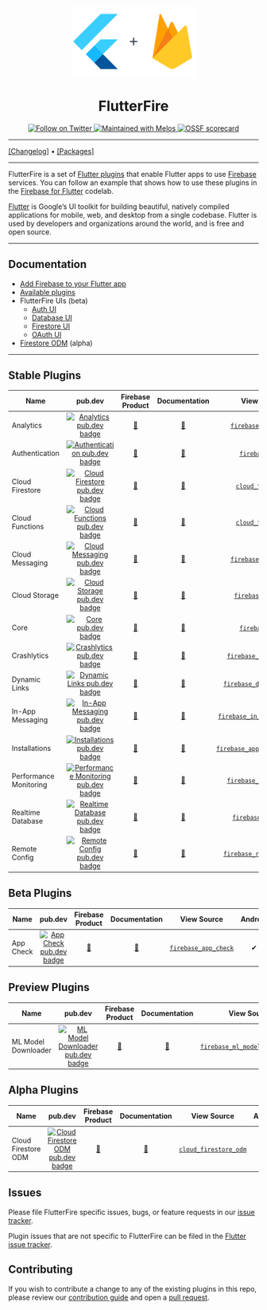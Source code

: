 <p align="center">
  <a href="https://firebase.google.com/docs/flutter">
    <img width="250px" src=".github/images/flutterfire_300x.png" alt="Flutter + Firebase logo"><br/>
  </a>
  <h1 align="center">FlutterFire</h1>
</p>

<p align="center">
  <a href="https://twitter.com/flutterfiredev">
    <img src="https://img.shields.io/twitter/follow/flutterfiredev.svg?colorA=1da1f2&colorB=&label=Follow%20on%20Twitter&style=flat-square" alt="Follow on Twitter" />
  </a>
  <a href="https://github.com/invertase/melos">
    <img src="https://img.shields.io/badge/maintained%20with-melos-f700ff.svg?style=flat-square" alt="Maintained with Melos" />
  </a>
  <a href="https://api.securityscorecards.dev/projects/github.com/firebase/flutterfire">
    <img src="https://api.securityscorecards.dev/projects/github.com/firebase/flutterfire/badge" alt="OSSF scorecard" />
  </a>
</p>

---

[[Changelog]](./CHANGELOG.md) • [[Packages]](https://pub.dev/publishers/firebase.google.com/packages)

---

FlutterFire is a set of [Flutter plugins](https://flutter.io/platform-plugins/)
that enable Flutter apps to use [Firebase](https://firebase.google.com/) services. You can follow an example that shows
how to use these plugins in
the [Firebase for Flutter](https://firebase.google.com/codelabs/firebase-get-to-know-flutter) codelab.

[Flutter](https://flutter.dev) is Google’s UI toolkit for building beautiful, natively compiled applications for mobile,
web, and desktop from a single codebase. Flutter is used by developers and organizations around the world, and is free
and open source.

---

## Documentation

- [Add Firebase to your Flutter app](https://firebase.google.com/docs/flutter/setup)
- [Available plugins](https://firebase.google.com/docs/flutter/setup#available-plugins)
- FlutterFire UIs (beta)
  - [Auth UI](./packages/firebase_ui_auth/README.md)
  - [Database UI](./packages/firebase_ui_database/README.md)
  - [Firestore UI](./packages/firebase_ui_firestore/README.md)
  - [OAuth UI](./packages/firebase_ui_oauth/README.md)
- [Firestore ODM](./packages/cloud_firestore_odm/README.md) (alpha)

---

## Stable Plugins

| Name                   |                                                                       pub.dev                                                                       |                           Firebase Product                           |                           Documentation                           |                                                           View Source                                                           | Android | iOS | Web | MacOS |
| ---------------------- | :-------------------------------------------------------------------------------------------------------------------------------------------------: | :------------------------------------------------------------------: | :---------------------------------------------------------------: | :-----------------------------------------------------------------------------------------------------------------------------: | :-----: | :-: | :-: | :---: |
| Analytics              |           [![Analytics pub.dev badge](https://img.shields.io/pub/v/firebase_analytics.svg)](https://pub.dev/packages/firebase_analytics)            |         [🔗](https://firebase.google.com/products/analytics)         |    [📖](https://firebase.flutter.dev/docs/analytics/overview)     |         [`firebase_analytics`](https://github.com/FirebaseExtended/flutterfire/tree/master/packages/firebase_analytics)         |    ✔    |  ✔  |  ✔  |   β   |
| Authentication         |              [![Authentication pub.dev badge](https://img.shields.io/pub/v/firebase_auth.svg)](https://pub.dev/packages/firebase_auth)              |           [🔗](https://firebase.google.com/products/auth)            |       [📖](https://firebase.flutter.dev/docs/auth/overview)       |              [`firebase_auth`](https://github.com/FirebaseExtended/flutterfire/tree/master/packages/firebase_auth)              |    ✔    |  ✔  |  ✔  |   β   |
| Cloud Firestore        |           [![Cloud Firestore pub.dev badge](https://img.shields.io/pub/v/cloud_firestore.svg)](https://pub.dev/packages/cloud_firestore)            |         [🔗](https://firebase.google.com/products/firestore)         |    [📖](https://firebase.flutter.dev/docs/firestore/overview)     |            [`cloud_firestore`](https://github.com/FirebaseExtended/flutterfire/tree/master/packages/cloud_firestore)            |    ✔    |  ✔  |  ✔  |   β   |
| Cloud Functions        |           [![Cloud Functions pub.dev badge](https://img.shields.io/pub/v/cloud_functions.svg)](https://pub.dev/packages/cloud_functions)            |         [🔗](https://firebase.google.com/products/functions)         |    [📖](https://firebase.flutter.dev/docs/functions/overview)     |            [`cloud_functions`](https://github.com/FirebaseExtended/flutterfire/tree/master/packages/cloud_functions)            |    ✔    |  ✔  |  ✔  |   β   |
| Cloud Messaging        |        [![Cloud Messaging pub.dev badge](https://img.shields.io/pub/v/firebase_messaging.svg)](https://pub.dev/packages/firebase_messaging)         |      [🔗](https://firebase.google.com/products/cloud-messaging)      |    [📖](https://firebase.flutter.dev/docs/messaging/overview)     |         [`firebase_messaging`](https://github.com/FirebaseExtended/flutterfire/tree/master/packages/firebase_messaging)         |    ✔    |  ✔  |  ✔  |   β   |
| Cloud Storage          |           [![Cloud Storage pub.dev badge](https://img.shields.io/pub/v/firebase_storage.svg)](https://pub.dev/packages/firebase_storage)            |          [🔗](https://firebase.google.com/products/storage)          |     [📖](https://firebase.flutter.dev/docs/storage/overview)      |           [`firebase_storage`](https://github.com/FirebaseExtended/flutterfire/tree/master/packages/firebase_storage)           |    ✔    |  ✔  |  ✔  |   β   |
| Core                   |                   [![Core pub.dev badge](https://img.shields.io/pub/v/firebase_core.svg)](https://pub.dev/packages/firebase_core)                   |                  [🔗](https://firebase.google.com)                   |        [📖](https://firebase.flutter.dev/docs/core/usage)         |              [`firebase_core`](https://github.com/FirebaseExtended/flutterfire/tree/master/packages/firebase_core)              |    ✔    |  ✔  |  ✔  |   β   |
| Crashlytics            |        [![Crashlytics pub.dev badge](https://img.shields.io/pub/v/firebase_crashlytics.svg)](https://pub.dev/packages/firebase_crashlytics)         |        [🔗](https://firebase.google.com/products/crashlytics)        |   [📖](https://firebase.flutter.dev/docs/crashlytics/overview)    |       [`firebase_crashlytics`](https://github.com/FirebaseExtended/flutterfire/tree/master/packages/firebase_crashlytics)       |    ✔    |  ✔  | N/A |   β   |
| Dynamic Links          |     [![Dynamic Links pub.dev badge](https://img.shields.io/pub/v/firebase_dynamic_links.svg)](https://pub.dev/packages/firebase_dynamic_links)      |       [🔗](https://firebase.google.com/products/dynamic-links)       |  [📖](https://firebase.flutter.dev/docs/dynamic-links/overview)   |     [`firebase_dynamic_links`](https://github.com/FirebaseExtended/flutterfire/tree/master/packages/firebase_dynamic_links)     |    ✔    |  ✔  | N/A |  N/A  |
| In-App Messaging       | [![In-App Messaging pub.dev badge](https://img.shields.io/pub/v/firebase_in_app_messaging.svg)](https://pub.dev/packages/firebase_in_app_messaging) |     [🔗](https://firebase.google.com/products/in-app-messaging)      | [📖](https://firebase.flutter.dev/docs/in-app-messaging/overview) |  [`firebase_in_app_messaging`](https://github.com/FirebaseExtended/flutterfire/tree/master/packages/firebase_in_app_messaging)  |    ✔    |  ✔  | N/A |  N/A  |
| Installations          | [![Installations pub.dev badge](https://img.shields.io/pub/v/firebase_app_installations.svg)](https://pub.dev/packages/firebase_app_installations)  | [🔗](https://firebase.google.com/docs/projects/manage-installations) |  [📖](https://firebase.flutter.dev/docs/installations/overview)   | [`firebase_app_installations`](https://github.com/FirebaseExtended/flutterfire/tree/master/packages/firebase_app_installations) |    ✔    |  ✔  |  ✔  |   β   |
| Performance Monitoring |   [![Performance Monitoring pub.dev badge](https://img.shields.io/pub/v/firebase_performance.svg)](https://pub.dev/packages/firebase_performance)   |        [🔗](https://firebase.google.com/products/performance)        |   [📖](https://firebase.flutter.dev/docs/performance/overview)    |       [`firebase_performance`](https://github.com/FirebaseExtended/flutterfire/tree/master/packages/firebase_performance)       |    ✔    |  ✔  |  ✔  |  N/A  |
| Realtime Database      |        [![Realtime Database pub.dev badge](https://img.shields.io/pub/v/firebase_database.svg)](https://pub.dev/packages/firebase_database)         |         [🔗](https://firebase.google.com/products/database)          |     [📖](https://firebase.flutter.dev/docs/database/overview)     |          [`firebase_database`](https://github.com/FirebaseExtended/flutterfire/tree/master/packages/firebase_database)          |    ✔    |  ✔  |  ✔  |   β   |
| Remote Config          |     [![Remote Config pub.dev badge](https://img.shields.io/pub/v/firebase_remote_config.svg)](https://pub.dev/packages/firebase_remote_config)      |       [🔗](https://firebase.google.com/products/remote-config)       |  [📖](https://firebase.flutter.dev/docs/remote-config/overview)   |     [`firebase_remote_config`](https://github.com/FirebaseExtended/flutterfire/tree/master/packages/firebase_remote_config)     |    ✔    |  ✔  |  ✔  |   β   |

## Beta Plugins

| Name      |                                                            pub.dev                                                             |                 Firebase Product                 |                       Documentation                        |                                                   View Source                                                   | Android | iOS | Web | MacOS |
| --------- | :----------------------------------------------------------------------------------------------------------------------------: | :----------------------------------------------: | :--------------------------------------------------------: | :-------------------------------------------------------------------------------------------------------------: | :-----: | :-: | :-: | :---: |
| App Check | [![App Check pub.dev badge](https://img.shields.io/pub/v/firebase_app_check.svg)](https://pub.dev/packages/firebase_app_check) | [🔗](https://firebase.google.com/docs/app-check) | [📖](https://firebase.flutter.dev/docs/app-check/overview) | [`firebase_app_check`](https://github.com/FirebaseExtended/flutterfire/tree/master/packages/firebase_app_check) |    ✔    |  ✔  |  ✔  |   β   |

## Preview Plugins

| Name                |                                                                           pub.dev                                                                            |               Firebase Product                |                            Documentation                             |                                                             View Source                                                             | Android | iOS | Web | MacOS |
| ------------------- | :----------------------------------------------------------------------------------------------------------------------------------------------------------: | :-------------------------------------------: | :------------------------------------------------------------------: | :---------------------------------------------------------------------------------------------------------------------------------: | :-----: | :-: | :-: | :---: |
| ML Model Downloader | [![ML Model Downloader pub.dev badge](https://img.shields.io/pub/v/firebase_ml_model_downloader.svg)](https://pub.dev/packages/firebase_ml_model_downloader) | [🔗](https://firebase.google.com/products/ml) | [📖](https://firebase.flutter.dev/docs/ml-model-downloader/overview) | [`firebase_ml_model_downloader`](https://github.com/FirebaseExtended/flutterfire/tree/master/packages/firebase_ml_model_downloader) |    ✔    |  ✔  | N/A |   β   |

## Alpha Plugins

| Name                |                                                                  pub.dev                                                                   |         Firebase Product          |                         Documentation                          |                                                    View Source                                                    | Android | iOS | Web | MacOS |
| ------------------- | :----------------------------------------------------------------------------------------------------------------------------------------: | :-------------------------------: | :------------------------------------------------------------: | :---------------------------------------------------------------------------------------------------------------: | :-----: | :-: | :-: | :---: |
| Cloud Firestore ODM | [![Cloud Firestore ODM pub.dev badge](https://img.shields.io/pub/v/cloud_firestore_odm.svg)](https://pub.dev/packages/cloud_firestore_odm) | [🔗](https://firebase.google.com) | [📖](https://firebase.flutter.dev/docs/firestore-odm/overview) | [`cloud_firestore_odm`](https://github.com/FirebaseExtended/flutterfire/tree/master/packages/cloud_firestore_odm) |    ✔    |  ✔  |  ✔  |   β   |

## Issues

Please file FlutterFire specific issues, bugs, or feature requests in
our [issue tracker](https://github.com/firebase/flutterfire/issues/new/choose).

Plugin issues that are not specific to FlutterFire can be filed in
the [Flutter issue tracker](https://github.com/flutter/flutter/issues/new).

## Contributing

If you wish to contribute a change to any of the existing plugins in this repo, please review
our [contribution guide](https://github.com/firebase/flutterfire/blob/master/CONTRIBUTING.md)
and open a [pull request](https://github.com/firebase/flutterfire/pulls).
